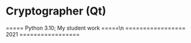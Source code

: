 # Cryptographer (Qt)
===== Python 3.10; My student work =====\n
================= 2021 =================
